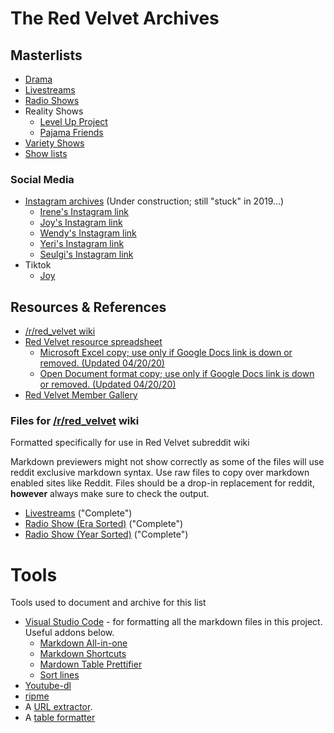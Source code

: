 # **The Red Velvet Archives**

## **Masterlists**
* [Drama](./drama.md)
* [Livestreams](./livestreams.md)
* [Radio Shows](./radio_shows.md)
* Reality Shows
  * [Level Up Project](./shows/level-up-project.md)
  * [Pajama Friends](./shows/pajama-friends.md)
* [Variety Shows](./variety_shows.md)
* [Show lists](./shows/readme.md)

### Social Media
* [Instagram archives](./instagram_archives/README.md) (Under construction; still "stuck" in 2019...)
  * [Irene's Instagram link](https://www.instagram.com/renebaebae/)
  * [Joy's Instagram link](https://www.instagram.com/_imyour_joy/)
  * [Wendy's Instagram link](https://www.instagram.com/todayis_wendy/)
  * [Yeri's Instagram link](https://www.instagram.com/yerimiese/)
  * [Seulgi's Instagram link](https://www.instagram.com/hi_sseulgi/)
* Tiktok
  * [Joy](https://www.tiktok.com/@__imyour_joy)

## **Resources & References**
* [/r/red_velvet wiki][rvwiki]
* [Red Velvet resource spreadsheet][res_ss]
  * [Microsoft Excel copy; use only if Google Docs link is down or removed. \(Updated 04/20/20\)][res_ss_xlsx]
  * [Open Document format copy; use only if Google Docs link is down or removed. \(Updated 04/20/20\)][res_ss_ods]
* [Red Velvet Member Gallery][member_gallery]

### Files for [/r/red_velvet][rvwiki] wiki
Formatted specifically for use in Red Velvet subreddit wiki

Markdown previewers might not show correctly as some of the files will use reddit exclusive markdown syntax. Use raw files to copy over markdown enabled sites like Reddit. Files should be a drop-in replacement for reddit, **however** always make sure to check the output.

* [Livestreams](./red_velvet_wiki/red_velvet_wiki_livestream.md) ("Complete")
* [Radio Show \(Era Sorted\)](./red_velvet_wiki/red_velvet_wiki_radio_era_sort.md) ("Complete")
* [Radio Show \(Year Sorted\)](./red_velvet_wiki/red_velvet_wiki_radio_year_sort.md) ("Complete")

# **Tools**
Tools used to document and archive for this list

* [Visual Studio Code](https://code.visualstudio.com/) - for formatting all the markdown files in this project. Useful addons below.
  * [Markdown All-in-one](https://marketplace.visualstudio.com/items?itemName=yzhang.markdown-all-in-one)
  * [Markdown Shortcuts](https://marketplace.visualstudio.com/items?itemName=mdickin.markdown-shortcuts)
  * [Mardown Table Prettifier](https://marketplace.visualstudio.com/items?itemName=darkriszty.markdown-table-prettify)
  * [Sort lines](https://marketplace.visualstudio.com/items?itemName=Tyriar.sort-lines)
* [Youtube-dl](https://github.com/ytdl-org/youtube-dl)
* [ripme](https://github.com/RipMeApp/ripme)
* A [URL extractor](https://www.browserling.com/tools/extract-urls).
* A [table formatter](https://tableconvert.com/)

[member_gallery]:https://docs.google.com/spreadsheets/d/1ZJw_TcUnMVDfcYo6SRssM-zCmFUiUAM2XfCLl6oj5rc/edit#gid=1410958904
[res_ss_ods]:./resources/Red_Velvet_Resources_0420.ods
[res_ss_xlsx]:./resources/Red_Velvet_Resources_0420.xlsx
[res_ss]:https://docs.google.com/spreadsheets/d/1FKsk1QwLYHNqeW9l0Y9jFCacWe6KkPj9QMgcKt4ZaTQ/edit#gid=0
[rvwiki]: https://www.reddit.com/r/red_velvet/wiki/index
